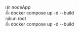 เข้า nodeApp <br/>
สั่ง docker compose up -d --build<br/>
กลับมา root<br/>
สั่ง docker compose up -d --build

